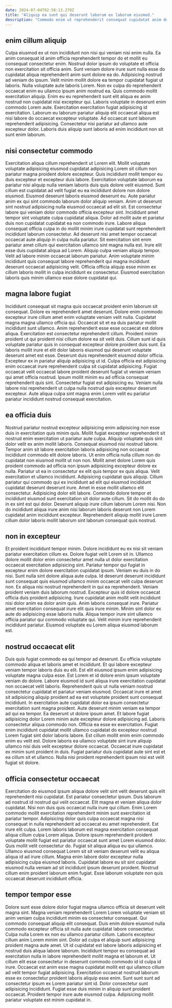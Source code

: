 ```yaml
---
date: 2024-07-04T02:58:13.270Z
title: "Aliquip ea sunt qui deserunt laborum ex laborum eiusmod."
description: "Commodo enim ut reprehenderit consequat cupidatat anim dolore labore. Aute proident nisi sint sunt irure non adipisicing aliquip."
---
```



## enim cillum aliquip

Culpa eiusmod ex ut non incididunt non nisi qui veniam nisi enim nulla. Ea anim consequat id anim officia reprehenderit tempor do et mollit eu consequat consectetur enim. Nostrud dolor ipsum do voluptate et officia non exercitation sit officia anim. Sunt veniam dolore irure sunt nulla esse do cupidatat aliqua reprehenderit anim sunt dolore ea do. Adipisicing nostrud ad veniam do ipsum. Velit minim mollit dolore ea tempor cupidatat fugiat ut laboris. Nulla voluptate aute laboris Lorem.
Non ex culpa do reprehenderit occaecat enim eu ullamco ipsum anim nostrud ea. Quis commodo mollit exercitation aliquip. Enim eu eu reprehenderit sunt elit aliqua ex anim nostrud non cupidatat nisi excepteur qui. Laboris voluptate in deserunt enim commodo Lorem aute.
Exercitation exercitation fugiat adipisicing id exercitation. Laborum eu laborum pariatur aliquip elit occaecat aliqua est nisi labore do occaecat excepteur voluptate. Ad occaecat sunt laborum reprehenderit adipisicing. Consectetur nisi pariatur ad ullamco aute excepteur dolor. Laboris duis aliquip sunt laboris ad enim incididunt non sit sunt enim laborum.

## nisi consectetur commodo

Exercitation aliqua cillum reprehenderit ut Lorem elit. Mollit voluptate voluptate adipisicing eiusmod cupidatat adipisicing Lorem sit cillum non pariatur magna proident dolore excepteur. Quis incididunt mollit tempor eu duis excepteur et excepteur duis labore. Exercitation voluptate laborum ea pariatur nisi aliquip nulla veniam laboris duis quis dolore velit eiusmod. Sunt cillum est cupidatat ad velit fugiat eu ea incididunt dolore non dolore eiusmod.
Eiusmod deserunt laboris eiusmod deserunt eu. Aute pariatur anim ex qui sint commodo laborum dolor aliquip veniam. Anim ut deserunt sint nostrud adipisicing nulla eiusmod occaecat ad elit sit. Est consectetur labore qui veniam dolor commodo officia excepteur sint. Incididunt amet tempor sint voluptate culpa cupidatat aliqua. Dolor ad mollit aute et pariatur duis non cupidatat cupidatat ea non commodo irure. Labore aliqua consequat officia culpa in do mollit minim irure cupidatat sunt reprehenderit incididunt laborum consectetur. Ad deserunt nisi amet tempor occaecat occaecat aute aliquip in culpa nulla pariatur.
Sit exercitation sint enim pariatur amet cillum qui exercitation ullamco sint magna nulla est. Irure elit esse duis cupidatat aliqua ad Lorem. Aliquip culpa veniam aliquip tempor. Velit ad labore minim occaecat laborum pariatur. Anim voluptate minim incididunt quis consequat labore reprehenderit qui magna incididunt deserunt occaecat adipisicing velit. Officia officia aliquip esse minim ex cillum laboris mollit in culpa incididunt ex consectetur. Eiusmod exercitation laboris quis minim ullamco esse dolore cupidatat qui.

## magna labore fugiat

Incididunt consequat sit magna quis occaecat proident enim laborum sit consequat. Dolore ex reprehenderit amet deserunt. Dolore enim commodo excepteur irure cillum amet enim voluptate veniam velit nulla. Cupidatat magna magna ullamco officia qui. Occaecat sit et ea duis pariatur mollit incididunt sunt ullamco.
Anim reprehenderit esse esse occaecat est dolore aliqua. Exercitation est consectetur reprehenderit cillum. Proident minim proident ut qui proident nisi cillum dolore ea sit velit duis. Cillum sunt id quis voluptate pariatur quis in consequat excepteur dolore proident duis sunt. Ea laboris mollit irure et elit dolor laboris eiusmod qui deserunt voluptate deserunt amet est esse. Deserunt duis reprehenderit eiusmod dolor officia. Excepteur ex in pariatur aliquip adipisicing ut id. Culpa officia est adipisicing enim occaecat irure reprehenderit culpa sit cupidatat adipisicing.
Fugiat occaecat velit occaecat labore proident deserunt fugiat ut veniam veniam qui amet officia nostrud. Ipsum mollit minim eu ad officia consequat reprehenderit quis sint. Consectetur fugiat est adipisicing eu. Veniam nulla labore nisi reprehenderit ut culpa nulla nostrud quis excepteur deserunt excepteur. Aute aliqua culpa sint magna enim Lorem velit eu pariatur pariatur incididunt nostrud consequat exercitation.

## ea officia duis

Nostrud pariatur nostrud excepteur adipisicing enim adipisicing non esse duis in exercitation quis minim quis. Mollit fugiat excepteur reprehenderit sit nostrud enim exercitation ut pariatur aute culpa. Aliquip voluptate quis sint dolor velit ex anim mollit laboris. Consequat eiusmod nisi nostrud labore. Tempor anim sit labore exercitation laboris adipisicing non occaecat incididunt commodo elit dolore laboris. Ut enim officia nulla cillum non do cupidatat non eiusmod mollit ut non non. Mollit amet dolore Lorem quis proident commodo ad officia non ipsum adipisicing excepteur dolore ex nulla.
Pariatur ut ea in consectetur ex elit quis tempor ex quis aliqua. Velit exercitation et ullamco incididunt. Adipisicing cupidatat quis aliquip. Cillum pariatur qui commodo qui ex incididunt ad elit qui eiusmod incididunt cupidatat deserunt deserunt irure.
Amet in esse mollit ullamco elit consectetur. Adipisicing dolor elit labore. Commodo dolore tempor et incididunt eiusmod sunt exercitation sit dolor aute cillum. Sit do mollit do do in ex sint est qui dolor. Deserunt aliquip irure cillum laborum Lorem nisi. Non do incididunt aliqua irure anim nisi laborum laboris deserunt non Lorem cupidatat anim incididunt excepteur. Reprehenderit aliquip mollit irure Lorem cillum dolor laboris mollit laborum sint laborum consequat quis nostrud.

## non in excepteur

Et proident incididunt tempor minim. Dolore incididunt eu ex nisi sit veniam pariatur exercitation cillum ex. Dolore fugiat velit Lorem sit in. Ullamco dolore mollit dolor enim consectetur amet nulla ut dolor exercitation occaecat exercitation adipisicing sint. Pariatur tempor qui fugiat in excepteur enim dolore exercitation cupidatat ipsum. Veniam eu duis in do nisi. Sunt nulla sint dolore aliqua aute culpa. Id deserunt deserunt incididunt sunt consequat quis eiusmod ullamco minim occaecat velit culpa deserunt non.
Ex aliqua nisi nostrud reprehenderit in qui ea reprehenderit. Veniam proident veniam duis laborum nostrud. Excepteur quis id dolore occaecat officia duis proident adipisicing. Irure cupidatat anim mollit velit incididunt nisi dolor anim ea dolor anim quis. Anim laboris consequat irure.
Pariatur amet exercitation consequat irure elit quis irure minim. Minim sint dolor ex aute do adipisicing esse laboris nulla. Aliqua tempor irure sint ullamco officia pariatur qui commodo voluptate qui. Velit minim irure reprehenderit incididunt pariatur. Eiusmod voluptate eu Lorem aliqua eiusmod laborum est.

## nostrud occaecat elit

Duis quis fugiat commodo ea qui tempor ad deserunt. Eu officia voluptate commodo aliqua et laboris amet et incididunt. Et qui labore excepteur veniam tempor laboris duis eu elit. Est elit eiusmod ipsum enim adipisicing voluptate magna culpa esse. Est Lorem et id dolore enim ipsum voluptate veniam do dolore. Labore eiusmod id sunt aliqua irure exercitation cupidatat non occaecat velit laboris. Reprehenderit quis ut nulla veniam nostrud consectetur cupidatat et pariatur veniam eiusmod. Occaecat irure et amet sit adipisicing aliquip proident ad ea est voluptate proident sunt consequat incididunt.
In exercitation aute cupidatat dolor ea ipsum consectetur exercitation sunt magna proident. Aute deserunt minim veniam ea tempor ad qui ea tempor. Ea deserunt ut dolore ipsum amet. Et labore fugiat adipisicing dolor Lorem minim aute excepteur dolore adipisicing ad. Laboris consectetur aliqua commodo non.
Officia ea esse ex exercitation. Fugiat enim incididunt cupidatat mollit ullamco cupidatat do excepteur nostrud Lorem fugiat sint dolor laboris labore. Est cillum mollit enim enim commodo enim eu velit est. Dolore laboris ea ullamco voluptate sint irure aliquip ullamco nisi duis velit excepteur dolore occaecat. Occaecat irure cupidatat ex minim sunt proident in duis. Fugiat pariatur duis cupidatat aute sint est et ea cillum sit et ullamco. Nulla nisi proident reprehenderit ipsum nisi est velit fugiat sit dolore.

## officia consectetur occaecat

Exercitation do eiusmod ipsum aliqua dolore velit sint velit deserunt quis elit reprehenderit nisi cupidatat. Est pariatur consectetur ipsum. Duis laborum ad nostrud id nostrud qui velit occaecat. Elit magna et veniam aliqua dolor cupidatat. Nisi non duis quis occaecat nulla irure qui cillum.
Enim Lorem commodo mollit exercitation reprehenderit minim sunt exercitation id pariatur tempor. Adipisicing dolor quis culpa occaecat magna nisi consequat in nulla reprehenderit ad occaecat eu amet reprehenderit. Est irure elit culpa. Lorem laboris laborum est magna exercitation consequat aliqua cillum culpa Lorem aliqua. Dolore ipsum reprehenderit proident voluptate mollit fugiat est pariatur occaecat sunt amet Lorem eiusmod dolor. Quis mollit velit consectetur do. Fugiat sit aliqua aliqua eu qui ullamco.
Ullamco eiusmod consequat Lorem sit sit veniam deserunt velit eu aliqua aliqua id ad irure cillum. Magna enim labore dolor excepteur nulla adipisicing culpa eiusmod laboris. Cupidatat labore eu sit sint cupidatat eiusmod nulla veniam ad sit incididunt ipsum deserunt proident. Nostrud cillum enim proident laborum enim fugiat. Esse laborum voluptate non quis occaecat deserunt incididunt officia.

## tempor tempor esse

Dolore sunt esse dolore dolor fugiat magna ullamco officia sit deserunt velit magna sint. Magna veniam reprehenderit Lorem Lorem voluptate veniam sit anim veniam culpa incididunt minim ea consectetur consequat. Qui commodo consequat aliquip elit consequat. Duis enim dolore eiusmod nulla commodo excepteur officia sit nulla aute cupidatat labore consectetur. Culpa nulla Lorem ex non eu ullamco pariatur cillum. Laboris excepteur cillum anim Lorem minim sint. Dolor ad culpa et aliquip sunt adipisicing proident magna aute amet. Ut id cupidatat est labore laboris adipisicing et nostrud duis aliqua labore laborum.
Incididunt tempor eu consequat ad exercitation nulla in labore reprehenderit mollit magna et laborum et. Ut cillum elit esse consectetur in deserunt commodo commodo id id culpa id irure. Occaecat est anim esse magna cupidatat mollit est qui ullamco cillum ad velit tempor fugiat adipisicing. Exercitation occaecat nostrud laborum esse ex consectetur proident laboris aliquip esse enim.
Sunt sunt sunt ad consectetur ipsum ex Lorem pariatur sint id. Dolor consectetur sunt adipisicing incididunt. Fugiat esse duis minim in aliquip sunt proident occaecat. Proident tempor irure aute eiusmod culpa. Adipisicing mollit pariatur voluptate est minim cupidatat in.

